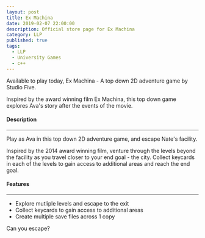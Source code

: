 ```yaml
---
layout: post
title: Ex Machina
date: 2019-02-07 22:00:00
description: Official store page for Ex Machina
category: LLP
published: true
tags:
  - LLP
  - University Games
  - c++
---
```

Available to play today, Ex Machina - A top down 2D adventure game by Studio Five.

Inspired by the award winning film Ex Machina, this top down game explores Ava's story after the events of the movie.

#### Description ####
---

Play as Ava in this top down 2D adventure game, and escape Nate's facility.

Inspired by the 2014 award winning film, venture through the levels beyond the facility as you travel closer to your end goal - the city. Collect keycards in each of the levels to gain access to additional areas and reach the end goal.

#### Features ####
---

<ul>
	<li>Explore mutliple levels and escape to the exit</li>
	<li>Collect keycards to gain access to additional areas</li>
	<li>Create multiple save files across 1 copy</li>
</ul>


Can you escape?